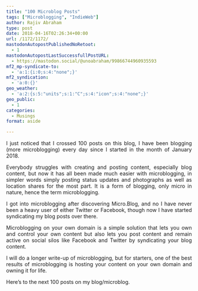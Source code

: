 ```yaml
---
title: "100 Microblog Posts"
tags: ["Microblogging", "IndieWeb"]
author: Rajiv Abraham
type: post
date: 2018-04-16T02:26:34+00:00
url: /1172/1172/
mastodonAutopostPublishedNoRetoot:
  - 1
mastodonAutopostLastSuccessfullPostURL:
  - https://mastodon.social/@unoabraham/99866744960935593
mf2_mp-syndicate-to:
  - 'a:1:{i:0;s:4:"none";}'
mf2_syndication:
  - 'a:0:{}'
geo_weather:
  - 'a:2:{s:5:"units";s:1:"C";s:4:"icon";s:4:"none";}'
geo_public:
  - 1
categories:
  - Musings
format: aside

---
```

<p style="text-align: justify;">
  I just noticed that I crossed 100 posts on this blog, I have been blogging (more microblogging) every day since I started in the month of January 2018.
</p>

<p style="text-align: justify;">
  Everybody struggles with creating and posting content, especially blog content, but now it has all been made much easier with microblogging, in simpler words simply posting status updates and photographs as well as location shares for the most part. It is a form of blogging, only micro in nature, hence the term microblogging.
</p>

<p style="text-align: justify;">
  I got into microblogging after discovering Micro.Blog, and no I have never been a heavy user of either Twitter or Facebook, though now I have started syndicating my blog posts over there.
</p>

<p style="text-align: justify;">
  Microblogging on your own domain is a simple solution that lets you own and control your own content but also lets you post content and remain active on social silos like Facebook and Twitter by syndicating your blog content.
</p>

<p style="text-align: justify;">
  I will do a longer write-up of microblogging, but for starters, one of the best results of microblogging is hosting your content on your own domain and owning it for life.
</p>

<p style="text-align: justify;">
  Here’s to the next 100 posts on my blog/microblog.
</p>